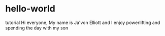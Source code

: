 # hello-world
tutorial
Hi everyone, My name is Ja'von Elliott and I enjoy powerlifting and spending the day with my son

